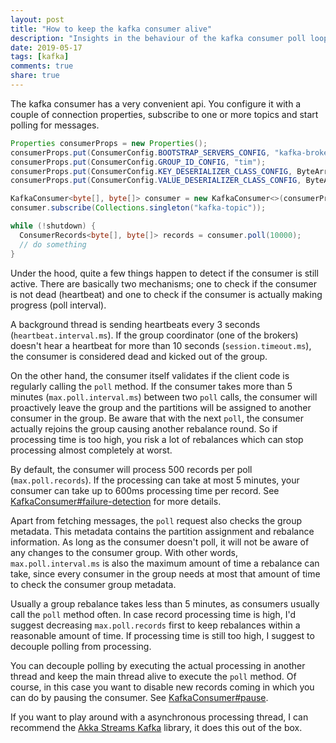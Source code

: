 ```yaml
---
layout: post
title: "How to keep the kafka consumer alive"
description: "Insights in the behaviour of the kafka consumer poll loop"
date: 2019-05-17
tags: [kafka]
comments: true
share: true
---
```


The kafka consumer has a very convenient api. You configure it with a couple of connection properties, subscribe to one or more topics 
and start polling for messages.

```java
Properties consumerProps = new Properties();
consumerProps.put(ConsumerConfig.BOOTSTRAP_SERVERS_CONFIG, "kafka-broker:9092");
consumerProps.put(ConsumerConfig.GROUP_ID_CONFIG, "tim");
consumerProps.put(ConsumerConfig.KEY_DESERIALIZER_CLASS_CONFIG, ByteArrayDeserializer.class);
consumerProps.put(ConsumerConfig.VALUE_DESERIALIZER_CLASS_CONFIG, ByteArrayDeserializer.class);

KafkaConsumer<byte[], byte[]> consumer = new KafkaConsumer<>(consumerProps);
consumer.subscribe(Collections.singleton("kafka-topic"));

while (!shutdown) {
  ConsumerRecords<byte[], byte[]> records = consumer.poll(10000);
  // do something
}
```

Under the hood, quite a few things happen to detect if the consumer is still active. There are basically two mechanisms; 
one to check if the consumer is not dead (heartbeat) and one to check if the consumer is actually making progress (poll interval).

A background thread is sending heartbeats every 3 seconds (`heartbeat.interval.ms`). If the group coordinator (one of the brokers) doesn't hear a heartbeat 
for more than 10 seconds (`session.timeout.ms`), the consumer is considered dead and kicked out of the group. 

On the other hand, the consumer itself validates if the client code is regularly calling the `poll` method. If the consumer takes more 
than 5 minutes (`max.poll.interval.ms`)  between two `poll` calls, the consumer will proactively leave the group 
and the partitions will be assigned to another consumer in the group. Be aware that with the next `poll`, the consumer actually 
rejoins the group causing another rebalance round. 
So if processing time is too high, you risk a lot of rebalances which can stop processing almost completely at worst.  
 
By default, the consumer will process 500 records per poll (`max.poll.records`). If the processing can take at most 5 minutes, 
your consumer can take up to 600ms processing time per record. 
See [KafkaConsumer#failure-detection](https://kafka.apache.org/22/javadoc/org/apache/kafka/clients/consumer/KafkaConsumer.html#failuredetection) 
for more details.

Apart from fetching messages, the `poll` request also checks the group metadata. 
This metadata contains the partition assignment and rebalance information. 
As long as the consumer doesn't poll, it will not be aware of any changes to the consumer group. 
With other words, `max.poll.interval.ms` is also the maximum amount of time a rebalance can take, 
since every consumer in the group needs at most that amount of time to check the consumer group metadata.
 
Usually a group rebalance takes less than 5 minutes, as consumers usually call the `poll` method often. 
In case record processing time is high, I'd suggest decreasing `max.poll.records` first to keep rebalances within a reasonable amount of time. 
If processing time is still too high, I suggest to decouple polling from processing. 

You can decouple polling by executing the actual processing in another thread and keep the main thread alive to execute the `poll` method.
Of course, in this case you want to disable new records coming in which you can do by pausing the consumer. 
See [KafkaConsumer#pause](https://kafka.apache.org/22/javadoc/org/apache/kafka/clients/consumer/KafkaConsumer.html#pause-java.util.Collection-).
 
If you want to play around with a asynchronous processing thread, I can recommend the 
[Akka Streams Kafka](https://doc.akka.io/docs/alpakka-kafka/current/home.html) library, it does this out of the box.  
